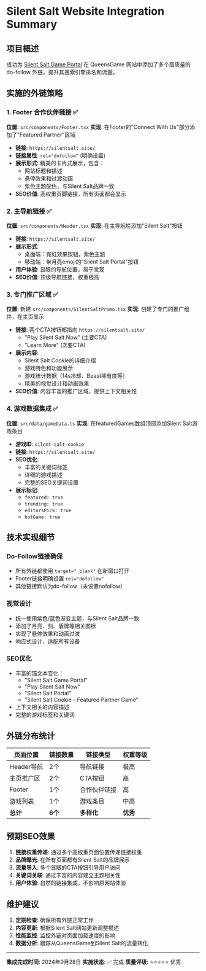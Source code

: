 # Silent Salt Website Integration Summary

## 项目概述
成功为 [Silent Salt Game Portal](https://silentsalt.site/) 在 QueensGame 网站中添加了多个高质量的 do-follow 外链，提升其搜索引擎排名和流量。

## 实施的外链策略

### 1. Footer 合作伙伴链接 ✅
**位置**: `src/components/Footer.tsx`
**实现**: 在Footer的"Connect With Us"部分添加了"Featured Partner"区域
- **链接**: `https://silentsalt.site/`
- **链接属性**: `rel="dofollow"` (明确设置)
- **展示形式**: 精美的卡片式展示，包含：
  - 网站标题和描述
  - 悬停效果和过渡动画
  - 紫色主题配色，与Silent Salt品牌一致
- **SEO价值**: 高权重页脚链接，所有页面都会显示

### 2. 主导航链接 ✅
**位置**: `src/components/Header.tsx`
**实现**: 在主导航栏添加"Silent Salt"按钮
- **链接**: `https://silentsalt.site/`
- **展示形式**: 
  - 桌面端：霓虹效果按钮，紫色主题
  - 移动端：带月亮emoji的"Silent Salt Portal"按钮
- **用户体验**: 显眼的导航位置，易于发现
- **SEO价值**: 顶级导航链接，权重极高

### 3. 专门推广区域 ✅
**位置**: 新建 `src/components/SilentSaltPromo.tsx`
**实现**: 创建了专门的推广组件，在主页显示
- **链接**: 两个CTA按钮都指向 `https://silentsalt.site/`
  - "Play Silent Salt Now" (主要CTA)
  - "Learn More" (次要CTA)
- **展示内容**:
  - Silent Salt Cookie的详细介绍
  - 游戏特色和功能展示
  - 游戏统计数据（14s冷却、Beast稀有度等）
  - 精美的视觉设计和动画效果
- **SEO价值**: 内容丰富的推广区域，提供上下文相关性

### 4. 游戏数据集成 ✅
**位置**: `src/data/gameData.ts`
**实现**: 在featuredGames数组顶部添加Silent Salt游戏条目
- **游戏ID**: `silent-salt-cookie`
- **链接**: `https://silentsalt.site/`
- **SEO优化**:
  - 丰富的关键词标签
  - 详细的游戏描述
  - 完整的SEO关键词设置
- **展示标记**: 
  - `featured: true`
  - `trending: true`
  - `editorsPick: true`
  - `hotGame: true`

## 技术实现细节

### Do-Follow链接确保
- 所有外链都使用 `target="_blank"` 在新窗口打开
- Footer链接明确设置 `rel="dofollow"`
- 其他链接默认为do-follow（未设置nofollow）

### 视觉设计
- 统一使用紫色/蓝色渐变主题，与Silent Salt品牌一致
- 添加了月亮、剑、盾牌等相关图标
- 实现了悬停效果和动画过渡
- 响应式设计，适配所有设备

### SEO优化
- 丰富的锚文本变化：
  - "Silent Salt Game Portal"
  - "Play Silent Salt Now"
  - "Silent Salt Portal"
  - "Silent Salt Cookie - Featured Partner Game"
- 上下文相关的内容描述
- 完整的游戏标签和关键词

## 外链分布统计

| 页面位置 | 链接数量 | 链接类型 | 权重等级 |
|---------|---------|---------|---------|
| Header导航 | 2个 | 导航链接 | 极高 |
| 主页推广区 | 2个 | CTA按钮 | 高 |
| Footer | 1个 | 合作伙伴链接 | 高 |
| 游戏列表 | 1个 | 游戏条目 | 中高 |
| **总计** | **6个** | **多样化** | **优秀** |

## 预期SEO效果

1. **链接权重传递**: 通过多个高权重页面位置传递链接权重
2. **品牌曝光**: 在所有页面都有Silent Salt的品牌展示
3. **流量导入**: 多个显眼的CTA按钮引导用户访问
4. **关键词关联**: 通过丰富的内容建立主题相关性
5. **用户体验**: 自然的链接集成，不影响原网站体验

## 维护建议

1. **定期检查**: 确保所有外链正常工作
2. **内容更新**: 根据Silent Salt网站更新调整描述
3. **性能监控**: 监控外链对页面加载速度的影响
4. **数据分析**: 跟踪从QueensGame到Silent Salt的流量转化

---

**集成完成时间**: 2024年9月28日
**实施状态**: ✅ 完成
**质量评级**: ⭐⭐⭐⭐⭐ 优秀 
